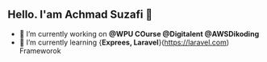 ## Hello. I'am Achmad Suzafi 👋

<!--
**achmadsuzafi/achmadsuzafi** is a ✨ _special_ ✨ repository because its `README.md` (this file) appears on your GitHub profile.

Here are some ideas to get you started:

- 🔭 I’m currently working on ...
- 🌱 I’m currently learning ...
- 👯 I’m looking to collaborate on ...
- 🤔 I’m looking for help with ...
- 💬 Ask me about ...
- 📫 How to reach me: ...
- 😄 Pronouns: ...
- ⚡ Fun fact: ...
-->

- 🔭 I’m currently working on **@WPU COurse @Digitalent @AWSDikoding**
- 🌱 I’m currently learning {**Exprees, Laravel**}(https://laravel.com) Frameworok
